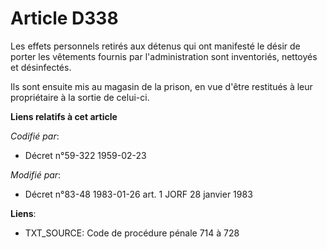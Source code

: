 # Article D338

Les effets personnels retirés aux détenus qui ont manifesté le désir de porter les vêtements fournis par l'administration
sont inventoriés, nettoyés et désinfectés. 

Ils sont ensuite mis au magasin de la prison, en vue d'être restitués à leur propriétaire à la sortie de celui-ci.

**Liens relatifs à cet article**

_Codifié par_:

  - Décret n°59-322 1959-02-23

_Modifié par_:

  - Décret n°83-48 1983-01-26 art. 1 JORF 28 janvier 1983

**Liens**:

  - TXT_SOURCE: Code de procédure pénale 714 à 728
